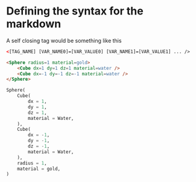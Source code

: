 # Defining the syntax for the markdown


A self closing tag would be something like this

```HTML
<[TAG_NAME] [VAR_NAME0]=[VAR_VALUE0] [VAR_NAME1]=[VAR_VALUE1] ... /> 
```


```HTML
<Sphere radius=1 material=gold>
    <Cube dx=1 dy=1 dz=1 material=water />
    <Cube dx=-1 dy=-1 dz=-1 material=water />
</Sphere>
```


```Python
Sphere(
    Cube(
        dx = 1,
        dy = 1,
        dz = 1,
        material = Water,
    ),
    Cube(
        dx = -1,
        dy = -1,
        dz = -1,
        material = Water,
    ),    
    radius = 1,
    material = gold,
)
```


